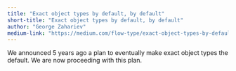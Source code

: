 ```yaml
---
title: "Exact object types by default, by default"
short-title: "Exact object types by default, by default"
author: "George Zahariev"
medium-link: "https://medium.com/flow-type/exact-object-types-by-default-by-default-cc559af6f69"
---
```

We announced 5 years ago a plan to eventually make exact object types the default. We are now proceeding with this plan.
